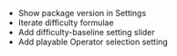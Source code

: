 - Show package version in Settings
- Iterate difficulty formulae
- Add difficulty-baseline setting slider
- Add playable Operator selection setting
